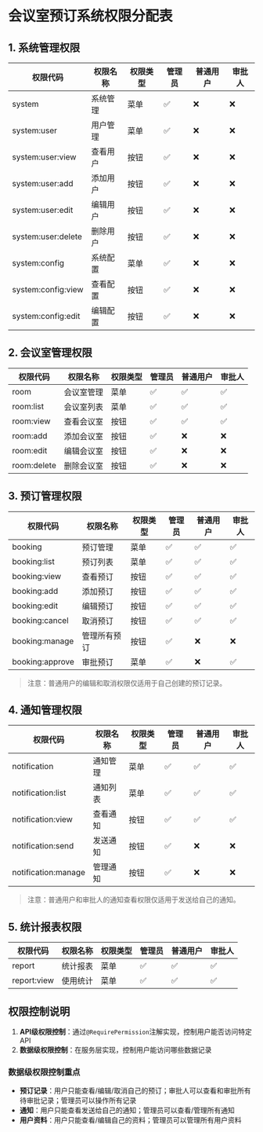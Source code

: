 # 会议室预订系统权限分配表

## 1. 系统管理权限

| 权限代码           | 权限名称 | 权限类型 | 管理员 | 普通用户 | 审批人 |
| ------------------ | -------- | -------- | ------ | -------- | ------ |
| system             | 系统管理 | 菜单     | ✅      | ❌        | ❌      |
| system:user        | 用户管理 | 菜单     | ✅      | ❌        | ❌      |
| system:user:view   | 查看用户 | 按钮     | ✅      | ❌        | ❌      |
| system:user:add    | 添加用户 | 按钮     | ✅      | ❌        | ❌      |
| system:user:edit   | 编辑用户 | 按钮     | ✅      | ❌        | ❌      |
| system:user:delete | 删除用户 | 按钮     | ✅      | ❌        | ❌      |
| system:config      | 系统配置 | 菜单     | ✅      | ❌        | ❌      |
| system:config:view | 查看配置 | 按钮     | ✅      | ❌        | ❌      |
| system:config:edit | 编辑配置 | 按钮     | ✅      | ❌        | ❌      |

## 2. 会议室管理权限

| 权限代码    | 权限名称   | 权限类型 | 管理员 | 普通用户 | 审批人 |
| ----------- | ---------- | -------- | ------ | -------- | ------ |
| room        | 会议室管理 | 菜单     | ✅      | ✅        | ✅      |
| room:list   | 会议室列表 | 菜单     | ✅      | ✅        | ✅      |
| room:view   | 查看会议室 | 按钮     | ✅      | ✅        | ✅      |
| room:add    | 添加会议室 | 按钮     | ✅      | ❌        | ❌      |
| room:edit   | 编辑会议室 | 按钮     | ✅      | ❌        | ❌      |
| room:delete | 删除会议室 | 按钮     | ✅      | ❌        | ❌      |

## 3. 预订管理权限

| 权限代码        | 权限名称     | 权限类型 | 管理员 | 普通用户 | 审批人 |
| --------------- | ------------ | -------- | ------ | -------- | ------ |
| booking         | 预订管理     | 菜单     | ✅      | ✅        | ✅      |
| booking:list    | 预订列表     | 菜单     | ✅      | ✅        | ✅      |
| booking:view    | 查看预订     | 按钮     | ✅      | ✅        | ✅      |
| booking:add     | 添加预订     | 按钮     | ✅      | ✅        | ✅      |
| booking:edit    | 编辑预订     | 按钮     | ✅      | ✅        | ✅      |
| booking:cancel  | 取消预订     | 按钮     | ✅      | ✅        | ✅      |
| booking:manage  | 管理所有预订 | 按钮     | ✅      | ❌        | ❌      |
| booking:approve | 审批预订     | 菜单     | ✅      | ❌        | ✅      |

> 注意：普通用户的编辑和取消权限仅适用于自己创建的预订记录。

## 4. 通知管理权限

| 权限代码            | 权限名称 | 权限类型 | 管理员 | 普通用户 | 审批人 |
| ------------------- | -------- | -------- | ------ | -------- | ------ |
| notification        | 通知管理 | 菜单     | ✅      | ✅        | ✅      |
| notification:list   | 通知列表 | 菜单     | ✅      | ✅        | ✅      |
| notification:view   | 查看通知 | 按钮     | ✅      | ✅        | ✅      |
| notification:send   | 发送通知 | 按钮     | ✅      | ❌        | ❌      |
| notification:manage | 管理通知 | 按钮     | ✅      | ❌        | ❌      |

> 注意：普通用户和审批人的通知查看权限仅适用于发送给自己的通知。

## 5. 统计报表权限

| 权限代码    | 权限名称 | 权限类型 | 管理员 | 普通用户 | 审批人 |
| ----------- | -------- | -------- | ------ | -------- | ------ |
| report      | 统计报表 | 菜单     | ✅      | ✅        | ✅      |
| report:view | 使用统计 | 菜单     | ✅      | ✅        | ✅      |

## 权限控制说明

1. **API级权限控制**：通过`@RequirePermission`注解实现，控制用户能否访问特定API
2. **数据级权限控制**：在服务层实现，控制用户能访问哪些数据记录

### 数据级权限控制重点

- **预订记录**：用户只能查看/编辑/取消自己的预订；审批人可以查看和审批所有待审批记录；管理员可以操作所有记录
- **通知**：用户只能查看发送给自己的通知；管理员可以查看/管理所有通知
- **用户资料**：用户只能查看/编辑自己的资料；管理员可以管理所有用户资料